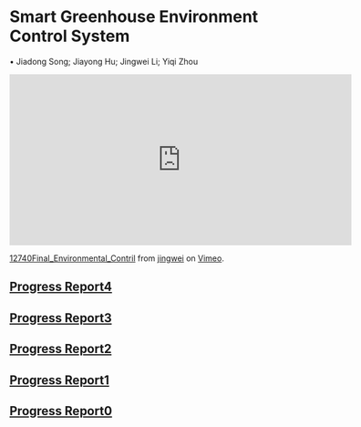 # Smart Greenhouse Environment Control System

• Jiadong Song; Jiayong Hu; Jingwei Li; Yiqi Zhou

<iframe src="https://player.vimeo.com/video/367126470" width="600" height="300" frameborder="0" allow="autoplay; fullscreen" allowfullscreen></iframe>
<p><a href="https://vimeo.com/367126470">12740Final_Environmental_Contril</a> from <a href="https://vimeo.com/user90437655">jingwei</a> on <a href="https://vimeo.com">Vimeo</a>.</p>

## [Progress Report4](progress_report_4_0.md)

## [Progress Report3](progress_report_3_0.md)

## [Progress Report2](progress_report_2.md)

## [Progress Report1](progress_report_1.md)

## [Progress Report0](progress_report.html)
